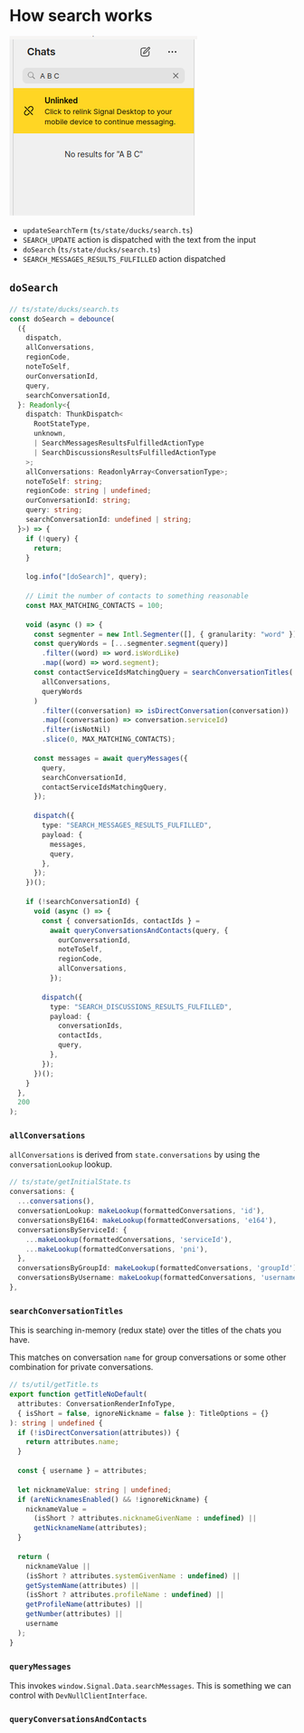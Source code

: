 # How search works

![The search input element](./assets/search-input.png)

- `updateSearchTerm` (`ts/state/ducks/search.ts`)
- `SEARCH_UPDATE` action is dispatched with the text from the input
- `doSearch` (`ts/state/ducks/search.ts`)
- `SEARCH_MESSAGES_RESULTS_FULFILLED` action dispatched

## `doSearch`

```ts
// ts/state/ducks/search.ts
const doSearch = debounce(
  ({
    dispatch,
    allConversations,
    regionCode,
    noteToSelf,
    ourConversationId,
    query,
    searchConversationId,
  }: Readonly<{
    dispatch: ThunkDispatch<
      RootStateType,
      unknown,
      | SearchMessagesResultsFulfilledActionType
      | SearchDiscussionsResultsFulfilledActionType
    >;
    allConversations: ReadonlyArray<ConversationType>;
    noteToSelf: string;
    regionCode: string | undefined;
    ourConversationId: string;
    query: string;
    searchConversationId: undefined | string;
  }>) => {
    if (!query) {
      return;
    }

    log.info("[doSearch]", query);

    // Limit the number of contacts to something reasonable
    const MAX_MATCHING_CONTACTS = 100;

    void (async () => {
      const segmenter = new Intl.Segmenter([], { granularity: "word" });
      const queryWords = [...segmenter.segment(query)]
        .filter((word) => word.isWordLike)
        .map((word) => word.segment);
      const contactServiceIdsMatchingQuery = searchConversationTitles(
        allConversations,
        queryWords
      )
        .filter((conversation) => isDirectConversation(conversation))
        .map((conversation) => conversation.serviceId)
        .filter(isNotNil)
        .slice(0, MAX_MATCHING_CONTACTS);

      const messages = await queryMessages({
        query,
        searchConversationId,
        contactServiceIdsMatchingQuery,
      });

      dispatch({
        type: "SEARCH_MESSAGES_RESULTS_FULFILLED",
        payload: {
          messages,
          query,
        },
      });
    })();

    if (!searchConversationId) {
      void (async () => {
        const { conversationIds, contactIds } =
          await queryConversationsAndContacts(query, {
            ourConversationId,
            noteToSelf,
            regionCode,
            allConversations,
          });

        dispatch({
          type: "SEARCH_DISCUSSIONS_RESULTS_FULFILLED",
          payload: {
            conversationIds,
            contactIds,
            query,
          },
        });
      })();
    }
  },
  200
);
```

### `allConversations`

`allConversations` is derived from `state.conversations` by using the `conversationLookup` lookup.

```ts
// ts/state/getInitialState.ts
conversations: {
  ...conversations(),
  conversationLookup: makeLookup(formattedConversations, 'id'),
  conversationsByE164: makeLookup(formattedConversations, 'e164'),
  conversationsByServiceId: {
    ...makeLookup(formattedConversations, 'serviceId'),
    ...makeLookup(formattedConversations, 'pni'),
  },
  conversationsByGroupId: makeLookup(formattedConversations, 'groupId'),
  conversationsByUsername: makeLookup(formattedConversations, 'username'),
},
```

### `searchConversationTitles`

This is searching in-memory (redux state) over the titles of the chats you have.

This matches on conversation `name` for group conversations or some other combination for private conversations.

```ts
// ts/util/getTitle.ts
export function getTitleNoDefault(
  attributes: ConversationRenderInfoType,
  { isShort = false, ignoreNickname = false }: TitleOptions = {}
): string | undefined {
  if (!isDirectConversation(attributes)) {
    return attributes.name;
  }

  const { username } = attributes;

  let nicknameValue: string | undefined;
  if (areNicknamesEnabled() && !ignoreNickname) {
    nicknameValue =
      (isShort ? attributes.nicknameGivenName : undefined) ||
      getNicknameName(attributes);
  }

  return (
    nicknameValue ||
    (isShort ? attributes.systemGivenName : undefined) ||
    getSystemName(attributes) ||
    (isShort ? attributes.profileName : undefined) ||
    getProfileName(attributes) ||
    getNumber(attributes) ||
    username
  );
}
```

### `queryMessages`

This invokes `window.Signal.Data.searchMessages`. This is something we can control with `DevNullClientInterface`.

### `queryConversationsAndContacts`
